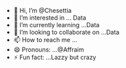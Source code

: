 - 👋 Hi, I’m @Chesettia
- 👀 I’m interested in ... Data
- 🌱 I’m currently learning ...Data
- 💞️ I’m looking to collaborate on ...Data
- 📫 How to reach me ...
- 😄 Pronouns: ...@Affraim
- ⚡ Fun fact: ...Lazzy but crazy

<!---
Chesettia/Chesettia is a ✨ special ✨ repository because its `README.md` (this file) appears on your GitHub profile.
You can click the Preview link to take a look at your changes.
--->
